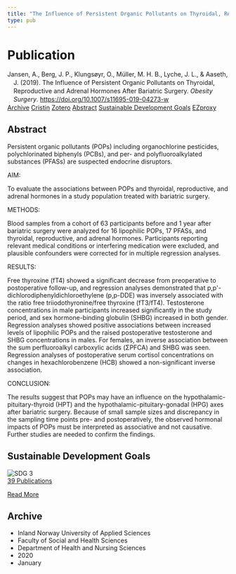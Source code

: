 ```yaml
---
title: "The Influence of Persistent Organic Pollutants on Thyroidal, Reproductive and Adrenal Hormones After Bariatric Surgery"
type: pub
---
```

<h1>Publication</h1>
<article id="csl-bib-container-PSRIINMD" class="csl-bib-container">
  <div class="csl-bib-body" style="line-height: 1.35; padding-left: 1em; text-indent:-1em;">
  <div class="csl-entry">Jansen, A., Berg, J. P., Klungs&#xF8;yr, O., M&#xFC;ller, M. H. B., Lyche, J. L., &amp; Aaseth, J. (2019). The Influence of Persistent Organic Pollutants on Thyroidal, Reproductive and Adrenal Hormones After Bariatric Surgery. <i>Obesity Surgery</i>. <a href="https://doi.org/10.1007/s11695-019-04273-w">https://doi.org/10.1007/s11695-019-04273-w</a></div>
</div>
  <div class="csl-bib-buttons">
    <a href="#taxonomy-article-PSRIINMD" class="csl-bib-button">Archive</a>
    <a href="https://app.cristin.no/results/show.jsf?id=1777340" alt="Cristin URL" class="csl-bib-button">Cristin</a>
    <a href="http://zotero.org/groups/5022929/items/PSRIINMD" alt="Zotero URL" class="csl-bib-button">Zotero</a>
    <a href="#abstract-article-PSRIINMD" class="csl-bib-button">Abstract</a>
    <a href="#sdg-article-PSRIINMD" class="csl-bib-button">Sustainable Development Goals</a>
    <a href="http://ezproxy.inn.no/login?url=https://doi.org/10.1007/s11695-019-04273-w" class="csl-bib-button">EZproxy</a>
  </div>
  <div id="csl-bib-meta-container-PSRIINMD"></div>
</article>
<div id="csl-bib-meta-PSRIINMD" class="csl-bib-meta">
  <article id="abstract-article-PSRIINMD" class="abstract-article">
    <h1>Abstract</h1>
    Persistent organic pollutants (POPs) including organochlorine pesticides, polychlorinated biphenyls (PCBs), and per- and polyfluoroalkylated substances (PFASs) are suspected endocrine disruptors. 
 
AIM:  
 
To evaluate the associations between POPs and thyroidal, reproductive, and adrenal hormones in a study population treated with bariatric surgery. 
 
METHODS:  
 
Blood samples from a cohort of 63 participants before and 1 year after bariatric surgery were analyzed for 16 lipophilic POPs, 17 PFASs, and thyroidal, reproductive, and adrenal hormones. Participants reporting relevant medical conditions or interfering medication were excluded, and plausible confounders were corrected for in multiple regression analyses. 
 
RESULTS:  
 
Free thyroxine (fT4) showed a significant decrease from preoperative to postoperative follow-up, and regression analyses demonstrated that p,p'-dichlorodiphenyldichloroethylene (p,p-DDE) was inversely associated with the ratio free triiodothyronine/free thyroxine (fT3/fT4). Testosterone concentrations in male participants increased significantly in the study period, and sex hormone-binding globulin (SHBG) increased in both gender. Regression analyses showed positive associations between increased levels of lipophilic POPs and the raised postoperative testosterone and SHBG concentrations in males. For females, an inverse association between the sum perfluoroalkyl carboxylic acids (ΣPFCA) and SHBG was seen. Regression analyses of postoperative serum cortisol concentrations on changes in hexachlorobenzene (HCB) showed a non-significant inverse association. 
 
CONCLUSION:  
 
The results suggest that POPs may have an influence on the hypothalamic-pituitary-thyroid (HPT) and the hypothalamic-pituitary-gonadal (HPG) axes after bariatric surgery. Because of small sample sizes and discrepancy in the sampling time points pre- and postoperatively, the observed hormonal impacts of POPs must be interpreted as associative and not causative. Further studies are needed to confirm the findings.
  </article>
  <article id="sdg-article-PSRIINMD" class="sdg-article">
    <h1>Sustainable Development Goals</h1>
    <div class="sdg-container"><div id="sdg3" class="sdg">
<img src="{{< params subfolder >}}images/sdg/sdg03_en.png" class="image" alt="SDG 3">
<div class="sdg-overlay">
<a href="{{< params subfolder >}}en/archive/?sdg=3#archive" class="sdg-publication-count"><span>39</span> Publications</a>
<p><a href="https://sdgs.un.org/goals/goal3" class="sdg-read-more">Read More</a></p>
</div>
</div></div>
  </article>
  <article id="taxonomy-article-PSRIINMD" class="taxonomy-article">
    <h1>Archive</h1>
    <ul>
      <li>Inland Norway University of Applied Sciences</li>
      <li>Faculty of Social and Health Sciences</li>
      <li>Department of Health and Nursing Sciences</li>
      <li>2020</li>
      <li>January</li>
    </ul>
  </article>
</div>
